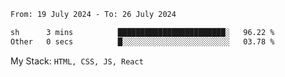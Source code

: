 <!--START_SECTION:waka-->

```txt
From: 19 July 2024 - To: 26 July 2024

sh      3 mins          ████████████████████████░   96.22 %
Other   0 secs          █░░░░░░░░░░░░░░░░░░░░░░░░   03.78 %
```

<!--END_SECTION:waka-->
My Stack: `HTML, CSS, JS, React`
